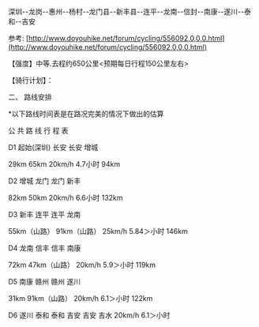 深圳--龙岗--惠州--杨村--龙门县--新丰县--连平--龙南--信封--南康--遂川--泰和--吉安

参考: [http://www.doyouhike.net/forum/cycling/556092,0,0,0.html](http://www.doyouhike.net/forum/cycling/556092,0,0,0.html)

【强度】中等.去程约650公里&lt;预期每日行程150公里左右&gt;

【骑行计划】：

二、 路线安排

\*以下路线时间表是在路况完美的情况下做出的估算

公 共 路 线 行 程 表

D1 起始\(深圳\) 长安 长安 增城

29km 65km 20km/h   4.7小时 94km

D2 增城 龙门 龙门 新丰

82km 50km 20km/h   6.6小时 132km

D3 新丰 连平 连平 龙南

55km（山路） 91km（山路） 25km/h  5.84＞小时 146km

D4 龙南 信丰 信丰 南康

72km 47km（山路） 20km/h   5.9＞小时 119km

D5 南康 赣州 赣州 遂川

31km 91km（山路） 20km/h   6.1＞小时 122km

D6 遂川 泰和 泰和 吉安 吉安 吉水 20km/h   6.1＞小时

